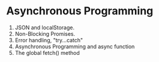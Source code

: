 # Asynchronous Programming

1.  JSON and localStorage.
2.  Non-Blocking Promises.
3.  Error handling, "try...catch"
4.  Asynchronous Programming and async function
5.  The global fetch() method
